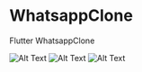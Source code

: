 # WhatsappClone
Flutter WhatsappClone

![Alt Text](https://i.imgflip.com/2aabwf.gif)
![Alt Text](https://i.imgflip.com/2aac2z.gif)
![Alt Text](https://i.imgflip.com/2aac6r.gif)
